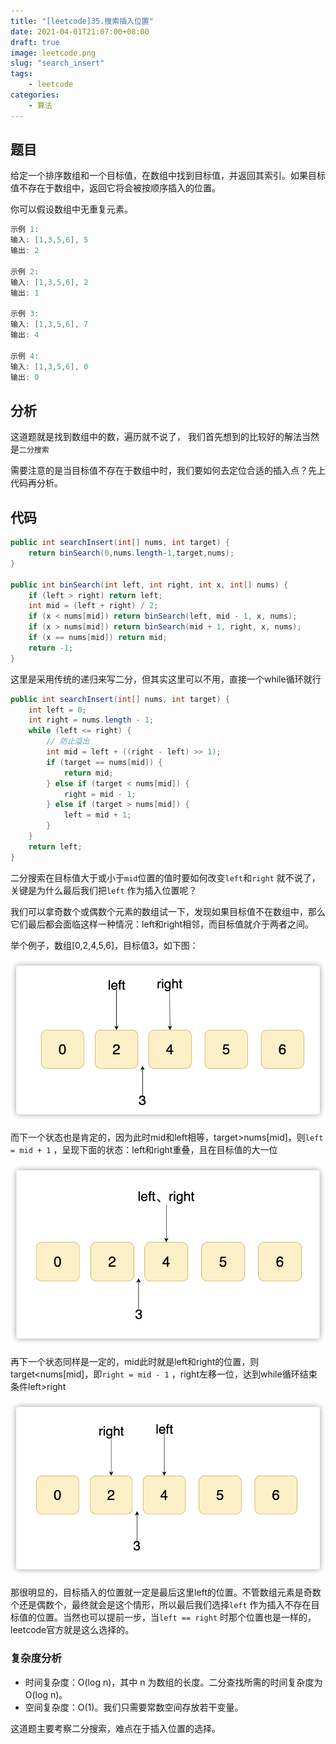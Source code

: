 ```yaml
---
title: "[leetcode]35.搜索插入位置"
date: 2021-04-01T21:07:00+08:00
draft: true
image: leetcode.png
slug: "search_insert"
tags:
    - leetcode
categories: 
    - 算法
--- 
```


## 题目

给定一个排序数组和一个目标值，在数组中找到目标值，并返回其索引。如果目标值不存在于数组中，返回它将会被按顺序插入的位置。

你可以假设数组中无重复元素。

```java
示例 1:
输入: [1,3,5,6], 5
输出: 2

示例 2:
输入: [1,3,5,6], 2
输出: 1

示例 3:
输入: [1,3,5,6], 7
输出: 4

示例 4:
输入: [1,3,5,6], 0
输出: 0
```

## 分析

这道题就是找到数组中的数，遍历就不说了， 我们首先想到的比较好的解法当然是`二分搜索`

需要注意的是当目标值不存在于数组中时，我们要如何去定位合适的插入点？先上代码再分析。

## 代码

```java
public int searchInsert(int[] nums, int target) {
    return binSearch(0,nums.length-1,target,nums);
}

public int binSearch(int left, int right, int x, int[] nums) {
    if (left > right) return left;
    int mid = (left + right) / 2;
    if (x < nums[mid]) return binSearch(left, mid - 1, x, nums);
    if (x > nums[mid]) return binSearch(mid + 1, right, x, nums);
    if (x == nums[mid]) return mid;
    return -1;
}
```

这里是采用传统的递归来写二分，但其实这里可以不用，直接一个while循环就行

```java
public int searchInsert(int[] nums, int target) {
    int left = 0;
    int right = nums.length - 1;
    while (left <= right) {
        // 防止溢出
        int mid = left + ((right - left) >> 1);
        if (target == nums[mid]) {
            return mid;
        } else if (target < nums[mid]) {
            right = mid - 1;
        } else if (target > nums[mid]) {
            left = mid + 1;
        }
    }
    return left;
}
```

二分搜索在目标值大于或小于`mid`位置的值时要如何改变`left`和`right` 就不说了，关键是为什么最后我们把`left` 作为插入位置呢？

我们可以拿奇数个或偶数个元素的数组试一下，发现如果目标值不在数组中，那么它们最后都会面临这样一种情况：left和right相邻，而目标值就介于两者之间。

举个例子，数组[0,2,4,5,6]，目标值3，如下图：

![35%20%E6%90%9C%E7%B4%A2%E6%8F%92%E5%85%A5%E4%BD%8D%E7%BD%AE%20f704118369e447c49bf36a369f7d5062/Untitled.png](35%20%E6%90%9C%E7%B4%A2%E6%8F%92%E5%85%A5%E4%BD%8D%E7%BD%AE%20f704118369e447c49bf36a369f7d5062/Untitled.png)

而下一个状态也是肯定的，因为此时mid和left相等，target>nums[mid]，则`left = mid + 1` ，呈现下面的状态：left和right重叠，且在目标值的大一位

![35%20%E6%90%9C%E7%B4%A2%E6%8F%92%E5%85%A5%E4%BD%8D%E7%BD%AE%20f704118369e447c49bf36a369f7d5062/Untitled%201.png](35%20%E6%90%9C%E7%B4%A2%E6%8F%92%E5%85%A5%E4%BD%8D%E7%BD%AE%20f704118369e447c49bf36a369f7d5062/Untitled%201.png)

再下一个状态同样是一定的，mid此时就是left和right的位置，则target<nums[mid]，即`right = mid - 1` ，right左移一位，达到while循环结束条件left>right

![35%20%E6%90%9C%E7%B4%A2%E6%8F%92%E5%85%A5%E4%BD%8D%E7%BD%AE%20f704118369e447c49bf36a369f7d5062/Untitled%202.png](35%20%E6%90%9C%E7%B4%A2%E6%8F%92%E5%85%A5%E4%BD%8D%E7%BD%AE%20f704118369e447c49bf36a369f7d5062/Untitled%202.png)

那很明显的，目标插入的位置就一定是最后这里left的位置。不管数组元素是奇数个还是偶数个，最终就会是这个情形，所以最后我们选择`left` 作为插入不存在目标值的位置。当然也可以提前一步，当`left == right` 时那个位置也是一样的，leetcode官方就是这么选择的。

### 复杂度分析

- 时间复杂度：O(log n)，其中 n 为数组的长度。二分查找所需的时间复杂度为 O(log n)。
- 空间复杂度：O(1)。我们只需要常数空间存放若干变量。

这道题主要考察二分搜索，难点在于插入位置的选择。